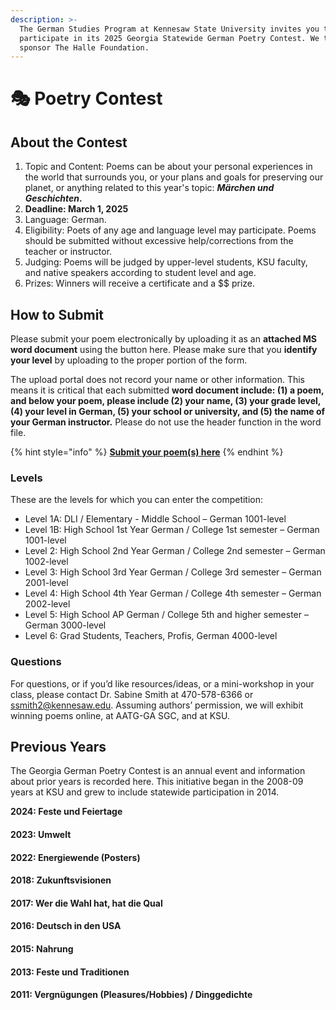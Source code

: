 ```yaml
---
description: >-
  The German Studies Program at Kennesaw State University invites you to
  participate in its 2025 Georgia Statewide German Poetry Contest. We thank our
  sponsor The Halle Foundation.
---
```


# 🎭 Poetry Contest

## About the Contest <a href="#block-d224abf81e4b47149ecfd6b469d61b6a" id="block-d224abf81e4b47149ecfd6b469d61b6a"></a>

1. Topic and Content: Poems can be about your personal experiences in the world that surrounds you, or your plans and goals for preserving our planet, or anything related to this year's topic: _**Märchen und Geschichten**_**.**
2. **Deadline: March 1, 2025**
3. Language: German.
4. Eligibility: Poets of any age and language level may participate. Poems should be submitted without excessive help/corrections from the teacher or instructor.
5. Judging: Poems will be judged by upper-level students, KSU faculty, and native speakers according to student level and age.
6. Prizes: Winners will receive a certificate and a \$$ prize.

## How to Submit <a href="#block-01a7713acd1c4fa0818456fbeb0bb3e9" id="block-01a7713acd1c4fa0818456fbeb0bb3e9"></a>

Please submit your poem electronically by uploading it as an **attached MS word document** using the button here. Please make sure that you **identify your level** by uploading to the proper portion of the form.

The upload portal does not record your name or other information. This means it is critical that each submitted **word document include: (1) a poem, and below your poem, please include (2) your name, (3) your grade level, (4) your level in German, (5) your school or university, and (5) the name of your German instructor.** Please do not use the header function in the word file.

{% hint style="info" %}
[**Submit your poem(s) here**](https://forms.gle/KfggLBAVf7tGvxXa8)
{% endhint %}

### Levels <a href="#block-641a2f763147484a939edb9a6fb2bce1" id="block-641a2f763147484a939edb9a6fb2bce1"></a>

These are the levels for which you can enter the competition:

* Level 1A: DLI / Elementary - Middle School – German 1001-level
* Level 1B: High School 1st Year German / College 1st semester – German 1001-level
* Level 2: High School 2nd Year German / College 2nd semester – German 1002-level
* Level 3: High School 3rd Year German / College 3rd semester – German 2001-level
* Level 4: High School 4th Year German / College 4th semester – German 2002-level
* Level 5: High School AP German / College 5th and higher semester – German 3000-level
* Level 6: Grad Students, Teachers, Profis, German 4000-level

### Questions <a href="#block-27c0262d684746c08e08931127a037c2" id="block-27c0262d684746c08e08931127a037c2"></a>

For questions, or if you’d like resources/ideas, or a mini-workshop in your class, please contact Dr. Sabine Smith at 470-578-6366 or [ssmith2@kennesaw.edu](mailto:ssmith2@kennesaw.edu). Assuming authors’ permission, we will exhibit winning poems online, at AATG-GA SGC, and at KSU.

## Previous Years

The Georgia German Poetry Contest is an annual event and information about prior years is recorded here. This initiative began in the 2008-09 years at KSU and grew to include statewide participation in 2014.

**2024: Feste und Feiertage**

#### 2023: Umwelt

#### **2022:** Energiewende (Posters)

#### **2018: Zukunftsvisionen**

#### **2017: Wer die Wahl hat, hat die Qual**

#### **2016:** Deutsch in den USA

#### **2015:** Nahrung

#### **2013:** Feste und Traditionen

#### **2011:** Vergnügungen (Pleasures/Hobbies) / Dinggedichte
